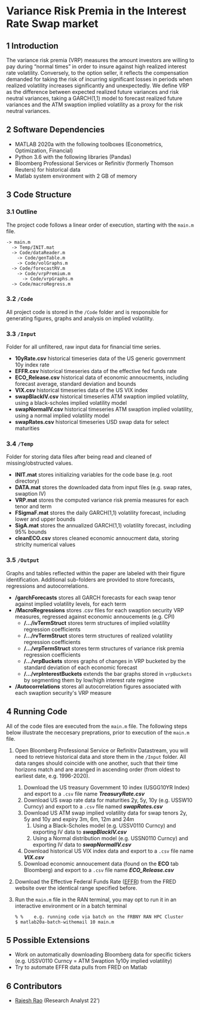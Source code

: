 # Variance Risk Premia in the Interest Rate Swap market 

## 1	Introduction
The variance risk premia (VRP) measures the amount investors are willing to pay during “normal times” in order to insure against high realized interest rate volatility. Conversely, to the option seller, it reflects the compensation demanded for taking the risk of incurring significant losses in periods when realized volatility increases significantly and unexpectedly. We define VRP as the difference between expected realized future variances and risk neutral variances, taking a GARCH(1,1) model to forecast realized future variances and the ATM swaption implied volatility as a proxy for the risk neutral variances. 

## 2	Software Dependencies
*	MATLAB 2020a with the following toolboxes (Econometrics, Optimization, Financial)
* Python 3.6 with the following libraries (Pandas)
*	Bloomberg Professional Services or Refinitiv (formerly Thomson Reuters) for historical data
*	Matlab system environment with 2 GB of memory

## 3	Code Structure
### 3.1 	Outline
The project code follows a linear order of execution, starting with the `main.m` file. 
```
-> main.m
  -> Temp/INIT.mat
  -> Code/dataReader.m
    -> Code/genTable.m
    -> Code/volGraphs.m 	 
  -> Code/forecastRV.m
    -> Code/vrpPremium.m
      -> Code/vrpGraphs.m	
  -> Code/macroRegress.m
```

### 3.2 	`/Code`
All project code is stored in the `/Code` folder and is responsible for generating figures, graphs and analysis on implied volatility.

### 3.3 	`/Input`
Folder for all unfiltered, raw input data for financial time series. 
- **10yRate.csv** historical timeseries data of the US generic government 10y index rate
- **EFFR.csv** historical timeseries data of the effective fed funds rate
- **ECO_Release.csv** historical data of economic annoucments, including forecast average, standard deviation and bounds
- **VIX.csv** historical timeseries data of the US VIX index
- **swapBlackIV.csv** historical timeseries ATM swaption implied volatility, using a black-scholes implied volatility model  
- **swapNormalIV.csv** historical timeseries ATM swaption implied volatility, using a normal implied volatility model
- **swapRates.csv** historical timeseries USD swap data for select maturities 

### 3.4 	`/Temp`
Folder for storing data files after being read and cleaned of missing/obstructed values.
- **INIT.mat** stores initializing variables for the code base (e.g. root directory)
- **DATA.mat** stores the downloaded data from input files (e.g. swap rates, swaption IV)
- **VRP.mat** stores the computed variance risk premia measures for each tenor and term
- **FSigmaF.mat** stores the daily GARCH(1,1) volatility forecast, including lower and upper bounds 
- **SigA.mat** stores the annualized GARCH(1,1) volatility forecast, including 95% bounds
- **cleanECO.csv** stores cleaned economic annoucment data, storing striclty numerical values

### 3.5 	`/Output`
Graphs and tables reflected within the paper are labeled with their figure identification. Additional sub-folders are provided to store forecasts, regressions and autocorrelations.  
- **/garchForecasts** stores all GARCH forecasts for each swap tenor against implied volatility levels, for each term
- **/MacroRegressions** stores .csv files for each swaption security VRP measures, regressed against economic annoucements (e.g. CPI) 
  - **/.../ivTermStruct** stores term structures of implied volatility regression coefficients 
  - **/.../rvTermStruct** stores term structures of realized volatility regression coefficients 
  - **/.../vrpTermStruct** stores term structures of variance risk premia regression coefficients 
  - **/.../vrpBuckets** stores graphs of changes in VRP bucketed by the standard deviation of each economic forecast
  - **/.../vrpInterestBuckets** extends the bar graphs stored in `vrpBuckets` by segmenting them by low/high interest rate regime  
- **/Autocorrelations** stores all autocorrelation figures associated with each swaption security's VRP measure

## 4	Running Code
All of the code files are executed from the `main.m` file. The following steps below illustrate the neccesary preprations, prior to execution of the `main.m` file.

1.	Open Bloomberg Professional Service or Refinitiv Datastream, you will need to retrieve historical data and store them in the `/Input` folder. All data ranges should coincide with one another, such that their time horizons match and are aranged in ascending order (from oldest to earliest date, e.g. 1996-2020). 
    1. Download the US treasury Government 10 index (USGG10YR Index) and export to a `.csv` file name _**TreasuryRate.csv**_
    2. Download US swap rate data for maturities 2y, 5y, 10y (e.g. USSW10 Curncy) and export to a `.csv` file named _**swapRates.csv**_   
    3. Download US ATM swap implied volatility data for swap tenors 2y, 5y and 10y and expiry 3m, 6m, 12m and 24m 
        1. Using a Black-Scholes model (e.g. USSV0110 Curncy) and exporting IV data to _**swapBlackIV.csv**_
        2. Using a Normal distribution model (e.g. USSN0110 Curncy) and exporting IV data to _**swapNormalIV.csv**_
    4. Download historical US VIX index data and export to a `.csv` file name _**VIX.csv**_
    5. Download economic annoucement data (found on the **ECO** tab Bloomberg) and export to a `.csv` file name _**ECO_Release.csv**_

2.  Download the Effective Federal Funds Rate ([EFFR](https://fred.stlouisfed.org/series/EFFR)) from the FRED website over the identical range specified before. 

3.	Run the `main.m` file in the RAN terminal, you may opt to run it in an interactive environment or in a batch terminal 

    ```
    % %    e.g. running code via batch on the FRBNY RAN HPC Cluster
    $ matlab20a-batch-withemail 10 main.m 
    ```
    
## 5	Possible Extensions
* Work on automatically downloading Bloomberg data for specific tickers (e.g. USSV0110 Curncy = ATM Swaption 1y10y implied volatility)  
* Try to automate EFFR data pulls from FRED on Matlab

## 6	Contributors
* [Rajesh Rao](https://github.com/Raj9898) (Research Analyst 22’)

